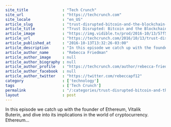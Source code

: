 ```yaml
---
site_title               : "Tech Crunch"
site_url                 : "https://techcrunch.com"
site_locale              : "en_US"
article_slug             : "trust-disrupted-bitcoin-and-the-blockchain-episode-5-explores-the-most-exciting-blockchain-innovation"
article_title            : "Trust Disrupted: Bitcoin and the Blockchain episode 5 explores the most exciting blockchain innovation"
article_image            : "https://img.vidible.tv/prod/2016-10/13/57f586375095497719f427bf_o_U_v2.jpg?w=764&h=400"
article_url              : "https://techcrunch.com/2016/10/13/trust-disrupted-bitcoin-and-the-blockchain-episode-5-explores-the-most-exciting-blockchain-innovation/"
article_published_at     : "2016-10-13T13:32:26-03:00"
article_description      : "In this episode we catch up with the founder of Ethereum, Vitalik Buterin, and dive into its implications in the world of cryptocurrency. Ethereum..."
article_author_name      : "Rebecca Friedman"
article_author_image     : null
article_author_biography : null
article_author_profile   : "https://techcrunch.com/author/rebecca-friedman/"
article_author_facebook  : null
article_author_twitter   : "https://twitter.com/rebeccapf12"
category                 : ['technology']
tags                     : ['Tech Crunch']
permalink                : "/:categories/trust-disrupted-bitcoin-and-the-blockchain-episode-5-explores-the-most-exciting-blockchain-innovation/"
layout                   : post
---
```


In this episode we catch up with the founder of Ethereum, Vitalik Buterin, and dive into its implications in the world of cryptocurrency. Ethereum...
